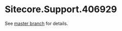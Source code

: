 # Sitecore.Support.406929

See [master branch](https://github.com/sitecoresupport/Sitecore.Support.406929) for details.